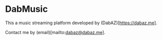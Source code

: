 # DabMusic

This a music streaming platform developed by (DabAZ)[https://dabaz.me].

Contact me by (email)[mailto:dabaz@dabaz.me].
